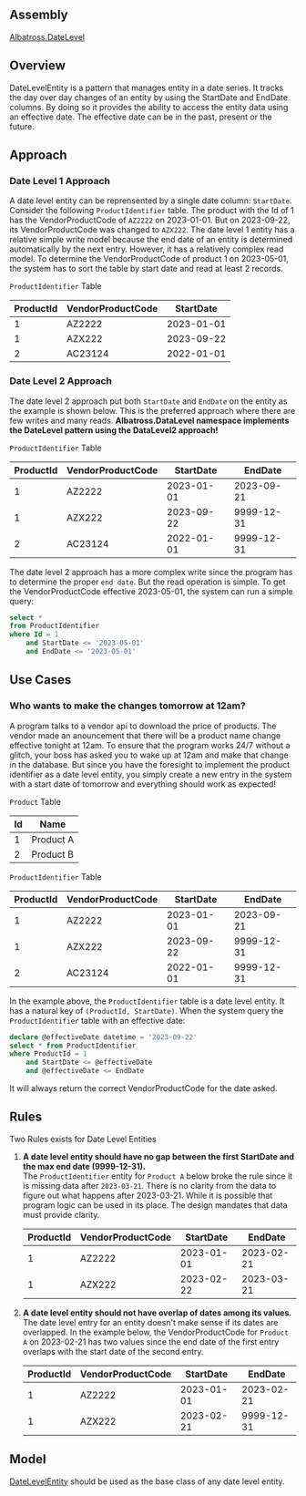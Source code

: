 ## Assembly
[Albatross.DateLevel](xref:Albatross.DateLevel)
## Overview
DateLevelEntity is a pattern that manages entity in a date series. It tracks the day over day changes of an entity by using the StartDate and EndDate columns.  By doing so it provides the ability to access the entity data using an effective date.  The effective date can be in the past, present or the future.

## Approach
### Date Level 1 Approach
A date level entity can be reprensented by a single date column: `StartDate`.  Consider the following `ProductIdentifier` table.  The product with the Id of 1 has the VendorProductCode of `AZ2222` on 2023-01-01.  But on 2023-09-22, its VendorProductCode was changed to `AZX222`.  The date level 1 entity has a relative simple write model because the end date of an entity is determined automatically by the next entry.  However, it has a relatively complex read model.  To determine the VendorProductCode of product 1 on 2023-05-01, the system has to sort the table by start date and read at least 2 records.  

`ProductIdentifier` Table

|ProductId|VendorProductCode|StartDate|
|---|---|---|
|1|AZ2222|2023-01-01|
|1|AZX222|2023-09-22|
|2|AC23124|2022-01-01|

### Date Level 2 Approach
The date level 2 approach put both `StartDate` and `EndDate` on the entity as the example is shown below.  This is the preferred approach where there are few writes and many reads.  **Albatross.DataLevel namespace implements the DateLevel pattern using the DataLevel2 approach!**

`ProductIdentifier` Table

|ProductId|VendorProductCode|StartDate|EndDate|
|---|---|---|---|
|1|AZ2222|2023-01-01|2023-09-21|
|1|AZX222|2023-09-22|9999-12-31|
|2|AC23124|2022-01-01|9999-12-31|

The date level 2 approach has a more complex write since the program has to determine the proper `end date`.  But the read operation is simple.  To get the VendorProductCode effective 2023-05-01, the system can run a simple query: 
```sql
select * 
from ProductIdentifier 
where Id = 1 
	and StartDate <= '2023-05-01' 
	and EndDate <= '2023-05-01'
```
## Use Cases
### Who wants to make the changes tomorrow at 12am?
A program talks to a vendor api to download the price of products.  The vendor made an anouncement that there will be a product name change effective tonight at 12am.  To ensure that the program works 24/7 without a glitch, your boss has asked you to wake up at 12am and make that change in the database.  But since you have the foresight to implement the product identifier as a date level entity, you simply create a new entry in the system with a start date of tomorrow and everything should work as expected!

`Product` Table

|Id|Name|
|---|---|
|1|Product A|
|2|Product B|

`ProductIdentifier` Table

|ProductId|VendorProductCode|StartDate|EndDate|
|---|---|---|---|
|1|AZ2222|2023-01-01|2023-09-21|
|1|AZX222|2023-09-22|9999-12-31|
|2|AC23124|2022-01-01|9999-12-31|

In the example above, the `ProductIdentifier` table is a date level entity.  It has a natural key of `(ProductId, StartDate)`.  When the system query the `ProductIdentifier` table with an effective date:
```sql
declare @effectiveDate datetime = '2023-09-22'
select * from ProductIdentifier
where ProductId = 1 
	and StartDate <= @effectiveDate 
	and @effectiveDate <= EndDate 
```
It will always return the correct VendorProductCode for the date asked.

## Rules
Two Rules exists for Date Level Entities
1. **A date level entity should have no gap between the first StartDate and the max end date (9999-12-31).**  
The `ProductIdentifier` entity for `Product A` below broke the rule since it is missing data after `2023-03-21`.  There is no clarity from the data to figure out what happens after 2023-03-21.  While it is possible that program logic can be used in its place.  The design mandates that data must provide clarity.

	|ProductId|VendorProductCode|StartDate|EndDate|
	|---|---|---|---|
	|1|AZ2222|2023-01-01|2023-02-21|
	|1|AZX222|2023-02-22|2023-03-21|


1. **A date level entity should not have overlap of dates among its values.**  
The date level entry for an entity doesn't make sense if its dates are overlapped.  In the example below, the VendorProductCode for `Product A` on 2023-02-21 has two values since the end date of the first entry overlaps with the start date of the second entry.  

	|ProductId|VendorProductCode|StartDate|EndDate|
	|---|---|---|---|
	|1|AZ2222|2023-01-01|2023-02-21|
	|1|AZX222|2023-02-21|9999-12-31|

## Model
[DateLevelEntity](xref:Albatross.DateLevel.DateLevelEntity) should be used as the base class of any date level entity.  